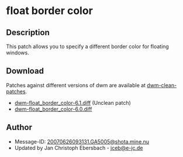 # float border color #

## Description ##
This patch allows you to specify a different border color for floating windows.

## Download ##
Patches against different versions of dwm are available at
[dwm-clean-patches](https://github.com/jceb/dwm-clean-patches).

 * [dwm-float_border_color-6.1.diff](dwm-float_border_color-6.1.diff) (Unclean patch)
 * [dwm-float_border_color-6.0.diff](dwm-float_border_color-6.0.diff)

## Author ##
 * Message-ID: <20070626093131.GA5005@shota.mine.nu>
 * Updated by Jan Christoph Ebersbach - <jceb@e-jc.de>
